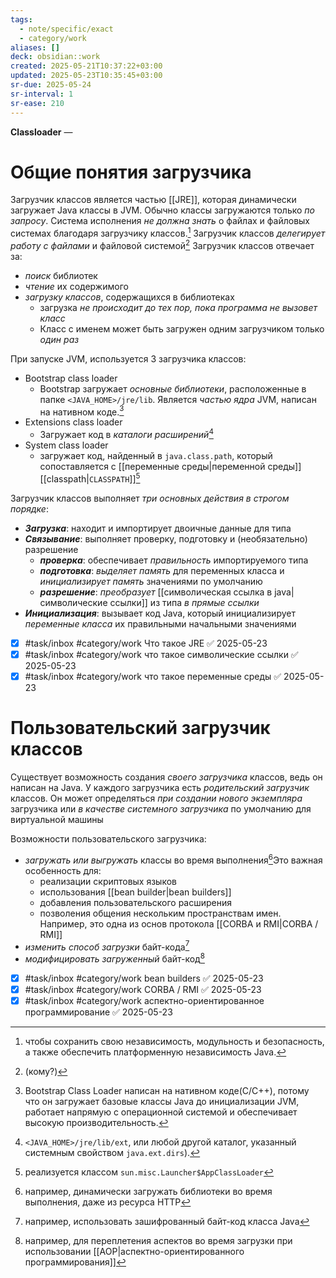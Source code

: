 ```yaml
---
tags:
  - note/specific/exact
  - category/work
aliases: []
deck: obsidian::work
created: 2025-05-21T10:37:22+03:00
updated: 2025-05-23T10:35:45+03:00
sr-due: 2025-05-24
sr-interval: 1
sr-ease: 210
---
```


**Classloader**
—
# Общие понятия загрузчика

Загрузчик классов является частью [[JRE]], которая динамически загружает Java классы в JVM. Обычно классы загружаются только *по запросу*. Система исполнения *не должна знать* о файлах и файловых системах благодаря загрузчику классов.[^1] Загрузчик классов *делегирует работу с файлами* и файловой системой[^2]
Загрузчик классов отвечает за:
- *поиск* библиотек
- *чтение* их содержимого
- *загрузку классов*, содержащихся в библиотеках
	- загрузка *не происходит до тех пор, пока программа не вызовет класс*
	- Класс с именем может быть загружен одним загрузчиком только *один раз*

При запуске JVM, используется 3 загрузчика классов:
- Bootstrap class loader
	- Bootstrap загружает *основные библиотеки*, расположенные в папке `<JAVA_HOME>/jre/lib`. Является *частью ядра* JVM, написан на нативном коде.[^3]
- Extensions class loader
	- Загружает код в *каталоги расширений*[^4]
- System class loader
	- загружает код, найденный в `java.class.path`, который сопоставляется с [[переменные среды|переменной среды]] [[classpath|`CLASSPATH`]][^5]

Загрузчик классов выполняет *три основных действия в строгом порядке*:
- ***Загрузка***: находит и импортирует двоичные данные для типа
- ***Связывание***: выполняет проверку, подготовку и (необязательно) разрешение
	- ***проверка***: обеспечивает *правильность* импортируемого типа
	- ***подготовка***: *выделяет память* для переменных класса и *инициализирует память* значениями по умолчанию
	- ***разрешение***: *преобразует* [[символическая ссылка в java|символические ссылки]] из типа *в прямые ссылки*
- ***Инициализация***: вызывает код Java, который инициализирует *переменные класса* их правильными начальными значениями

- [x] #task/inbox #category/work Что такое JRE ✅ 2025-05-23
- [x] #task/inbox #category/work что такое символические ссылки ✅ 2025-05-23
- [x] #task/inbox #category/work что такое переменные среды ✅ 2025-05-23

# Пользовательский загрузчик классов

Существует возможность создания *своего загрузчика* классов, ведь он написан на Java. У каждого загрузчика есть *родительский загрузчик* классов. Он может определяться *при создании нового экземпляра* загрузчика или *в* *качестве системного загрузчика* по умолчанию для виртуальной машины

Возможности пользовательского загрузчика:
- *загружать или выгружать* классы во время выполнения[^6]Это важная особенность для:
	- реализации скриптовых языков
	- использования [[bean builder|bean builders]]
	- добавления пользовательского расширения
	- позволения общения нескольким пространствам имен. Например, это одна из основ протокола [[CORBA и RMI|CORBA / RMI]]
- *изменить способ загрузки* байт-кода[^7]
- *модифицировать* *загруженный* байт-код[^8]

- [x] #task/inbox #category/work bean builders ✅ 2025-05-23
- [x] #task/inbox #category/work CORBA / RMI ✅ 2025-05-23
- [x] #task/inbox #category/work аспектно-ориентированное программирование ✅ 2025-05-23

[^1]: чтобы сохранить свою независимость, модульность и безопасность, а также обеспечить платформенную независимость Java.
[^2]: (кому?)
[^3]: Bootstrap Class Loader написан на нативном коде(С/С++), потому что он загружает базовые классы Java до инициализации JVM, работает напрямую с операционной системой и обеспечивает высокую производительность.
[^4]: `<JAVA_HOME>/jre/lib/ext`, или любой другой каталог, указанный системным свойством `java.ext.dirs`).
[^5]: реализуется классом `sun.misc.Launcher$AppClassLoader`
[^6]: например, динамически загружать библиотеки во время выполнения, даже из ресурса HTTP
[^7]: например, использовать зашифрованный байт-код класса Java
[^8]: например, для переплетения аспектов во время загрузки при использовании [[AOP|аспектно-ориентированного программирования]]
